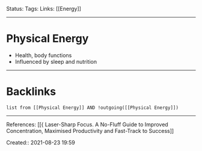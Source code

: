 Status: 
Tags: 
Links: [[Energy]]
___
# Physical Energy
- Health, body functions
- Influenced by sleep and nutrition
___
# Backlinks
```dataview
list from [[Physical Energy]] AND !outgoing([[Physical Energy]])
```
___
References: [[{ Laser-Sharp Focus. A No-Fluff Guide to Improved Concentration, Maximised Productivity and Fast-Track to Success]]

Created:: 2021-08-23 19:59
